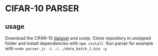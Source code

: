 CIFAR-10 PARSER
===============

## usage
Download the CIFAR-10 [dataset](http://www.cs.toronto.edu/~kriz/cifar-10-binary.tar.gz) and unzip. Clone repository in unzipped folder and install dependencies with `npm install`. Run parser for example with `node parser.js -i ./../data_batch_1.bin -p`
